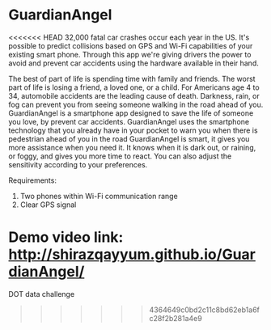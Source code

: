 GuardianAngel
=============

<<<<<<< HEAD
32,000 fatal car crashes occur each year in the US. It's possible to predict collisions based on GPS and Wi-Fi capabilities of your existing smart phone. Through this app we're giving drivers the power to avoid and prevent car accidents using the hardware available in their hand.

The best of part of life is spending time with family and friends. The worst part of life is losing a friend, a loved one, or a child. For Americans age 4 to 34, automobile accidents are the leading cause of death.
Darkness, rain, or fog can prevent you from seeing someone walking in the road ahead of you. 
GuardianAngel is a smartphone app designed to save the life of someone you love, by prevent car accidents. GuardianAngel uses the smartphone technology that you already have in your pocket to warn you when there is pedestrian ahead of you in the road
GuardianAngel is smart, it gives you more assistance when you need it. It knows when it is dark out, or raining, or foggy, and gives you more time to react.  You can also adjust the sensitivity according to your preferences. 



Requirements: 
1) Two phones within Wi-Fi communication range
2) Clear GPS signal

Demo video link:
http://shirazqayyum.github.io/GuardianAngel/
=======
DOT data challenge
>>>>>>> 4364649c0bd2c11c8bd62eb1a6fc28f2b281a4e9
